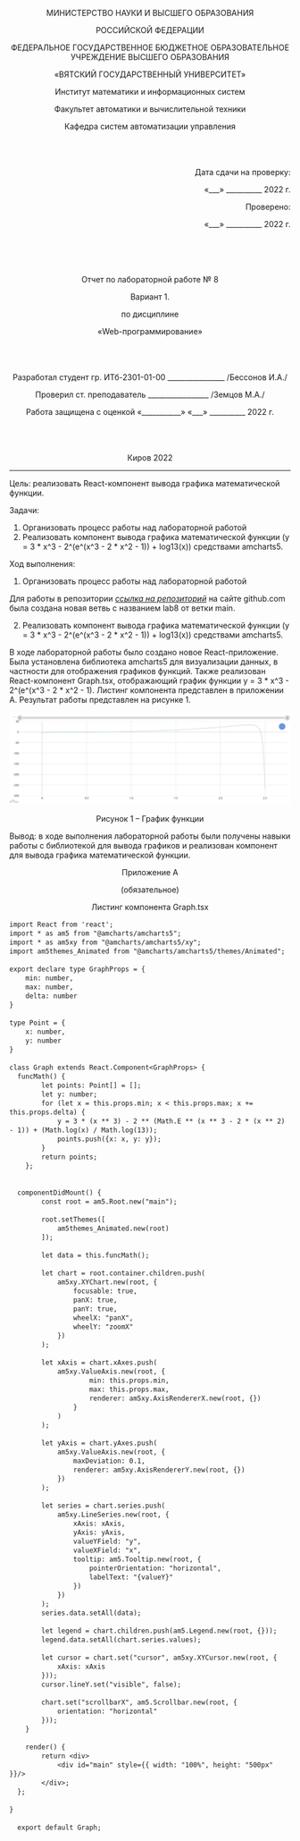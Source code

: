 <p align = center>МИНИСТЕРСТВО НАУКИ И ВЫСШЕГО ОБРАЗОВАНИЯ

<p align = center>РОССИЙСКОЙ ФЕДЕРАЦИИ

<p align = center>ФЕДЕРАЛЬНОЕ ГОСУДАРСТВЕННОЕ БЮДЖЕТНОЕ ОБРАЗОВАТЕЛЬНОЕ УЧРЕЖДЕНИЕ ВЫСШЕГО ОБРАЗОВАНИЯ

<p align = center>«ВЯТСКИЙ ГОСУДАРСТВЕННЫЙ УНИВЕРСИТЕТ»

<p align = center>Институт математики и информационных систем

<p align = center>Факультет автоматики и вычислительной техники

<p align = center>Кафедра систем автоматизации управления
<br>
<br>
<br>
<br>

<p align = right>Дата сдачи на проверку:

<p align = right>«___» __________ 2022 г.

<p align = right>Проверено:

<p align = right>«___» __________ 2022 г.
<br>
<br>
<br>
<br>
<br>


<p align = center>Отчет по лабораторной работе № 8

<p align = center>Вариант 1.

<p align = center>по дисциплине

<p align = center>«Web-программирование»

<br>
<br>
<br>
<br>


<p align = center>Разработал студент гр. ИТб-2301-01-00 ________________ /Бессонов И.А./

<p align = center>Проверил ст. преподаватель _________________ /Земцов М.А./

<p align = center>Работа защищена с оценкой «___________» «___» __________ 2022 г.

<br>
<br>
<br>
<br>

<p align = center>Киров 2022

<hr>
Цель: реализовать React-компонент вывода графика математической функции.

Задачи:

1. Организовать процесс работы над лабораторной работой
1. Реализовать компонент вывода графика математической функции (y = 3 * x^3 - 2^(e^(x^3 - 2 * x^2 - 1)) + log13(x)) средствами amcharts5.


Ход выполнения:

1. Организовать процесс работы над лабораторной работой

Для работы в репозитории *[ссылка на репозиторий](https://github.com/Virus567/Web)* на сайте github.com была создана новая ветвь с названием lab8 от ветки main.

2. Реализовать компонент вывода графика математической функции (y = 3 * x^3 - 2^(e^(x^3 - 2 * x^2 - 1)) + log13(x)) средствами amcharts5.

В ходе лабораторной работы было создано новое React-приложение. Была установлена библиотека amcharts5 для визуализации данных, в частности для отображения графиков функций. Также реализован React-компонент Graph.tsx, отображающий график функции y = 3 * x^3 - 2^(e^(x^3 - 2 * x^2 - 1). Листинг компонента представлен в приложении А.
Результат работы представлен на рисунке 1. 

<p align=center><img src="./img/Graph.jpg" alt="Graph"></p>
<p align = center>Рисунок 1 – График функции


Вывод: в ходе выполнения лабораторной работы были получены навыки работы с библиотекой для вывода графиков и реализован компонент для вывода графика математической функции. 

<p align = center>Приложение А

<p align = center>(обязательное) 

<p align = center>Листинг компонента Graph.tsx

```TS
import React from 'react';
import * as am5 from "@amcharts/amcharts5";
import * as am5xy from "@amcharts/amcharts5/xy";
import am5themes_Animated from "@amcharts/amcharts5/themes/Animated";

export declare type GraphProps = {
	min: number,
	max: number,
	delta: number
}

type Point = {
	x: number,
	y: number
}

class Graph extends React.Component<GraphProps> {
  funcMath() {
		let points: Point[] = [];
		let y: number;
		for (let x = this.props.min; x < this.props.max; x += this.props.delta) {
			y = 3 * (x ** 3) - 2 ** (Math.E ** (x ** 3 - 2 * (x ** 2) - 1)) + (Math.log(x) / Math.log(13));
			points.push({x: x, y: y});
		}
		return points;
	};


  componentDidMount() {
		const root = am5.Root.new("main");

		root.setThemes([
			am5themes_Animated.new(root)
		]);

		let data = this.funcMath();

		let chart = root.container.children.push(
			am5xy.XYChart.new(root, {
				focusable: true,
				panX: true,
				panY: true,
				wheelX: "panX",
				wheelY: "zoomX"
			})
		);

		let xAxis = chart.xAxes.push(
			am5xy.ValueAxis.new(root, {
					min: this.props.min,
					max: this.props.max,
					renderer: am5xy.AxisRendererX.new(root, {})
				}
			)
		);

		let yAxis = chart.yAxes.push(
			am5xy.ValueAxis.new(root, {
				maxDeviation: 0.1,
				renderer: am5xy.AxisRendererY.new(root, {})
			})
		);

		let series = chart.series.push(
			am5xy.LineSeries.new(root, {
				xAxis: xAxis,
				yAxis: yAxis,
				valueYField: "y",
				valueXField: "x",
				tooltip: am5.Tooltip.new(root, {
					pointerOrientation: "horizontal",
					labelText: "{valueY}"
				})
			})
		);
		series.data.setAll(data);

		let legend = chart.children.push(am5.Legend.new(root, {}));
		legend.data.setAll(chart.series.values);

		let cursor = chart.set("cursor", am5xy.XYCursor.new(root, {
			xAxis: xAxis
		}));
		cursor.lineY.set("visible", false);

		chart.set("scrollbarX", am5.Scrollbar.new(root, {
			orientation: "horizontal"
		}));
	}

	render() {
		return <div>
			<div id="main" style={{ width: "100%", height: "500px" }}/>
		</div>;
  };

}
  
  export default Graph;

```
